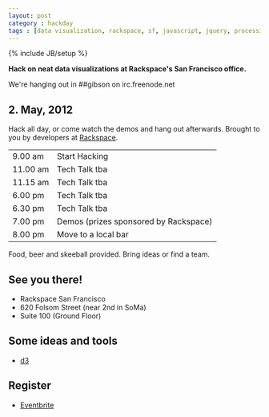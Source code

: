 ```yaml
---
layout: post
category : hackday
tags : [data visualization, rackspace, sf, javascript, jquery, processing, java, python]
---
```

{% include JB/setup %}

<div class="topinfo center alert"><b>Hack on neat data visualizations at Rackspace's San Francisco office.</b></div>

We're hanging out in ##gibson on irc.freenode.net

## 2. May, 2012

Hack all day, or come watch the demos and hang out afterwards. Brought to you by developers at <a href="http://rackspace.com">Rackspace</a>.

<table class="table table-bordered table-striped">
  <thead></thead>
  <tbody>
  <tr><td>9.00 <span class="light">am</span></td><td>Start Hacking</td></tr>
  <tr><td>11.00  <span class="light">am</span></td><td>Tech Talk tba</td></tr>
  <tr><td>11.15  <span class="light">am</span></td><td>Tech Talk tba</td></tr>
  <tr><td>6.00  <span class="light">pm</span></td><td>Tech Talk tba</td></tr>
  <tr><td>6.30  <span class="light">pm</span></td><td>Tech Talk tba</td></tr>
  <tr><td>7.00  <span class="light">pm</span></td><td>Demos (prizes sponsored by Rackspace)</td></tr>
  <tr><td>8.00  <span class="light">pm</span></td><td>Move to a local bar</td></tr>
  </tbody>
</table>

Food, beer and skeeball provided. Bring ideas or find a team.

## See you there!

<ul class="unstyled">
  <li>Rackspace San Francisco</li>
  <li>620 Folsom Street (near 2nd in SoMa)</li>
  <li>Suite 100 (Ground Floor)</li>
</ul>

## Some ideas and tools

<ul>
  <li><a href="http://mbostock.github.com/d3/">d3</a></li>
</ul>

## Register

- [Eventbrite](http://datavizhackday.eventbrite.com/ )
